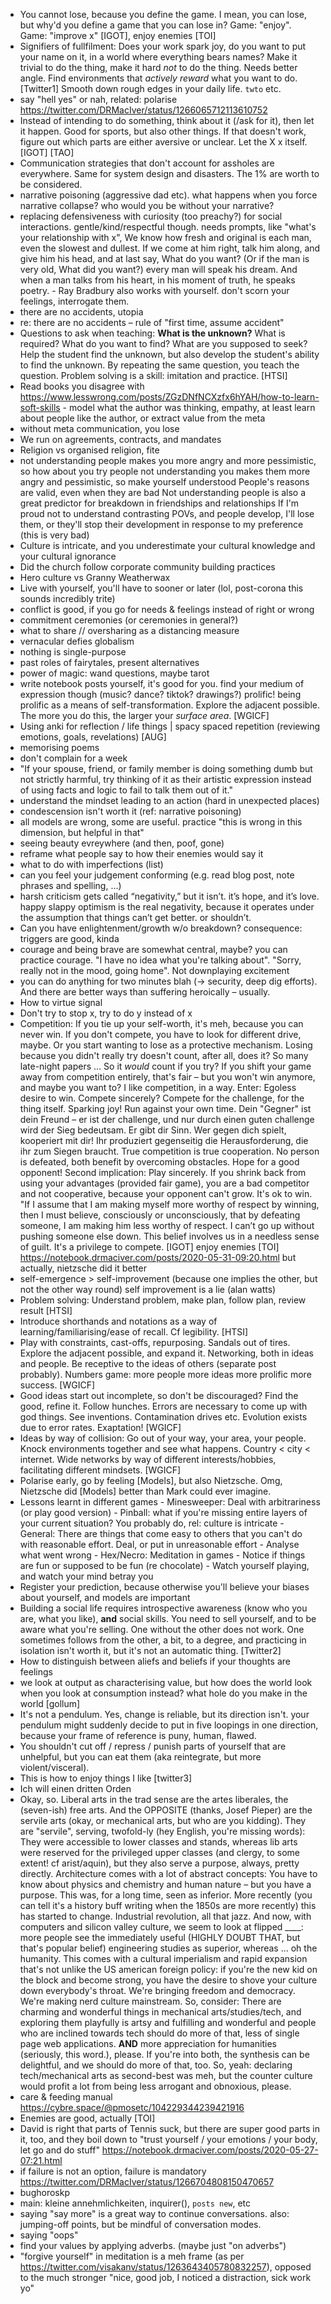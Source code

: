 - You cannot lose, because you define the game. I mean, you can lose, but why'd you define a game that you can lose
      in? Game: "enjoy". Game: "improve x" [IGOT], enjoy enemies [TOI]
- Signifiers of fullfilment: Does your work spark joy, do you want to put your name on it, in a world where everything bears names?
      Make it trivial to do the thing, make it hard *not* to do the thing. Needs better angle.
      Find environments that *actively reward* what you want to do. [Twitter1]
      Smooth down rough edges in your daily life. ``twto`` etc.
- say "hell yes" or nah, related: polarise https://twitter.com/DRMacIver/status/1266065712113610752
- Instead of intending to do something, think about it (/ask for it), then let it happen. Good for sports, but also other things.
      If that doesn't work, figure out which parts are either aversive or unclear. Let the X x itself. [IGOT] [TAO]
- Communication strategies that don't account for assholes are everywhere. Same for system design and disasters. The
      1% are worth to be considered.
- narrative poisoning (aggressive dad etc). what happens when you force narrative collapse? who would you be without
      your narrative?
- replacing defensiveness with curiosity (too preachy?) for social interactions. gentle/kind/respectful though.
      needs prompts, like "what's your relationship with x", We know how fresh and original is each man, even the slowest and dullest. If we come at him right, talk him along, and give him his head, and at last say, What do you want? (Or if the man is very old, What did you want?) every man will speak his dream. And when a man talks from his heart, in his moment of truth, he speaks poetry. - Ray Bradbury
      also works with yourself. don't scorn your feelings, interrogate them.
- there are no accidents, utopia
- re: there are no accidents – rule of "first time, assume accident"
- Questions to ask when teaching: **What is the unknown?** What is required? What do you want to find? What are you
      supposed to seek? Help the student find the unknown, but also develop the student's ability to find the unknown.
      By repeating the same question, you teach the question. Problem solving is a skill: imitation and practice.
      [HTSI]
- Read books you disagree with
  https://www.lesswrong.com/posts/ZGzDNfNCXzfx6hYAH/how-to-learn-soft-skills - model what the author was thinking,
  empathy, at least learn about people like the author, or extract value from the meta
- without meta communication, you lose
- We run on agreements, contracts, and mandates
- Religion vs organised religion, fite
- not understanding people makes you more angry and more pessimistic, so how about you try
      people not understanding you makes them more angry and pessimistic, so make yourself understood
      People's reasons are valid, even when they are bad
      Not understanding people is also a great predictor for breakdown in friendships and relationships
      If I'm proud not to understand contrasting POVs, and people develop, I'll lose them, or they'll
      stop their development in response to my preference (this is very bad)
- Culture is intricate, and you underestimate your cultural knowledge and your cultural ignorance
- Did the church follow corporate community building practices
- Hero culture vs Granny Weatherwax
- Live with yourself, you'll have to sooner or later (lol, post-corona this sounds incredibly trite)
- conflict is good, if you go for needs & feelings instead of right or wrong
- commitment ceremonies (or ceremonies in general?)
- what to share // oversharing as a distancing measure
- vernacular defies globalism
- nothing is single-purpose
- past roles of fairytales, present alternatives
- power of magic: wand questions, maybe tarot
- write notebook posts yourself, it's good for you. find your medium of expression though (music? dance? tiktok?
      drawings?) prolific! being prolific as a means of self-transformation. Explore the adjacent possible.
      The more you do this, the larger your *surface area*. [WGICF]
- Using anki for reflection / life things | spacy spaced repetition (reviewing emotions, goals, revelations) [AUG]
- memorising poems
- don't complain for a week
- "If your spouse, friend, or family member is doing something dumb but not strictly harmful, try thinking of it as their artistic expression instead of using facts and logic to fail to talk them out of it."
- understand the mindset leading to an action (hard in unexpected places)
- condescension isn't worth it (ref: narrative poisoning)
- all models are wrong, some are useful. practice "this is wrong in this dimension, but helpful in that"
- seeing beauty evreywhere (and then, poof, gone)
- reframe what people say to how their enemies would say it
- what to do with imperfections (list)
- can you feel your judgement conforming (e.g. read blog post, note phrases and spelling, …)
- harsh criticism gets called “negativity,” but it isn’t. it’s hope, and it’s love. happy slappy optimism is the real negativity, because it operates under the assumption that things can’t get better. or shouldn’t.
- Can you have enlightenment/growth w/o breakdown? consequence: triggers are good, kinda
- courage and being brave are somewhat central, maybe? you can practice courage. "I have no idea what you're talking
      about". "Sorry, really not in the mood, going home". Not downplaying excitement
- you can do anything for two minutes blah (-> security, deep dig efforts). And there are better ways than suffering
      heroically – usually.
- How to virtue signal
- Don't try to stop x, try to do y instead of x
- Competition: If you tie up your self-worth, it's meh, because you can never win. If you don't compete, you have to
      look for different drive, maybe. Or you start wanting to lose as a protective mechanism. Losing because you didn't
      really try doesn't count, after all, does it? So many late-night papers … So it *would* count if you try?
      If you shift your game away from competition entirely, that's fair – but you won't win anymore, and maybe you want
      to? I like competition, in a way. Enter: Egoless desire to win. Compete sincerely? Compete for the challenge, for
      the thing itself. Sparking joy! Run against your own time. Dein "Gegner" ist dein Freund – er ist der challenge,
      und nur durch einen guten challenge wird der Sieg bedeutsam. Er gibt dir Sinn. Wer gegen dich spielt, kooperiert
      mit dir! Ihr produziert gegenseitig die Herausforderung, die ihr zum Siegen braucht. True competition is true
      cooperation. No person is defeated, both benefit by overcoming obstacles. Hope for a good opponent!
      Second implication: Play sincerely. If you shrink back from using your advantages (provided fair game), you are a
      bad competitor and not cooperative, because your opponent can't grow. It's ok to win. "If I assume that I am
      making myself more worthy of respect by winning, then I must believe, consciously or unconsciously, that by
      defeating someone, I am making him less worthy of respect. I can’t go up without pushing someone else down. This
      belief involves us in a needless sense of guilt. It's a privilege to compete. [IGOT]
      enjoy enemies [TOI]
      https://notebook.drmaciver.com/posts/2020-05-31-09:20.html
      but actually, nietzsche did it better
- self-emergence > self-improvement (because one implies the other, but not the other way round)
      self improvement is a lie (alan watts)
- Problem solving: Understand problem, make plan, follow plan, review result [HTSI]
- Introduce shorthands and notations as a way of learning/familiarising/ease of recall. Cf legibility. [HTSI]
- Play with constraints, cast-offs, repurposing. Sandals out of tires. Explore the adjacent possible, and expand it.
      Networking, both in ideas and people. Be receptive to the ideas of others (separate post probably). Numbers game:
      more people more ideas more prolific more success. [WGICF]
- Good ideas start out incomplete, so don't be discouraged? Find the good, refine it. Follow hunches.
      Errors are necessary to come up with god things. See inventions. Contamination drives etc. Evolution exists due to
      error rates. Exaptation! [WGICF]
- Ideas by way of collision: Go out of your way, your area, your people. Knock environments together and see what
      happens. Country < city < internet. Wide networks by way of different interests/hobbies, facilitating different
      mindsets. [WGICF]
- Polarise early, go by feeling [Models], but also Nietzsche. Omg, Nietzsche did [Models] better than Mark could ever
  imagine.
- Lessons learnt in different games
      - Minesweeper: Deal with arbitrariness (or play good version)
      - Pinball: what if you're missing entire layers of your current situation? You probably do, rel: culture is intricate
      - General: There are things that come easy to others that you can't do with reasonable effort. Deal, or put in
        unreasonable effort
      - Analyse what went wrong
      - Hex/Necro: Meditation in games
      - Notice if things are fun or supposed to be fun (re chocolate)
      - Watch yourself playing, and watch your mind betray you
- Register your prediction, because otherwise you'll believe your biases about yourself, and models are important
- Building a social life requires introspective awareness (know who you are, what you like), **and** social skills.
      You need to sell yourself, and to be aware what you're selling. One without the other does not work.
      One sometimes follows from the other, a bit, to a degree, and practicing in isolation isn't worth it, but it's not
      an automatic thing. [Twitter2]
- How to distinguish between aliefs and beliefs if your thoughts are feelings
- we look at output as characterising value, but how does the world look when you look at consumption instead?
      what hole do you make in the world [gollum]
- It's not a pendulum. Yes, change is reliable, but its direction isn't. your pendulum might suddenly decide to put
      in five loopings in one direction, because your frame of reference is puny, human, flawed.
- You shouldn't cut off / repress / punish parts of yourself that are unhelpful, but you can eat them (aka
      reintegrate, but more violent/visceral).
- This is how to enjoy things I like [twitter3]
- Ich will einen dritten Orden
- Okay, so. Liberal arts in the trad sense are the artes liberales, the (seven-ish) free arts. And the OPPOSITE
      (thanks, Josef Pieper) are the servile arts (okay, or mechanical arts, but who are you kidding). They are
      "servile", serving, twofold-ly (hey English, you're missing words): They were accessible to lower classes and
      stands, whereas lib arts were reserved for the privileged upper classes (and clergy, to some extent!
      cf arist/aquin), but they also serve a purpose, always, pretty directly. Architecture comes with a lot of abstract
      concepts: You have to know about physics and chemistry and human nature – but you have a purpose. This was, for a
      long time, seen as inferior. More recently (you can tell it's a history buff writing when the 1850s are more
      recently) this has started to change. Industrial revolution, all that jazz. And now, with computers and silicon
      valley culture, we seem to look at flipped ____: more people see the immediately useful (HIGHLY DOUBT THAT, but
      that's popular belief) engineering studies as superior, whereas … oh the humanity. This comes with a cultural
      imperialism and rapid expansion that's not unlike the US american foreign policy: if you're the new kid on the
      block and become strong, you have the desire to shove your culture down everybody's throat. We're bringing freedom
      and democracy. We're making nerd culture mainstream.
      So, consider: There are charming and wonderful things in mechanical arts/studies/tech, and exploring them
      playfully is artsy and fulfilling and wonderful and people who are inclined towards tech should do more of that,
      less of single page web applications. **AND** more appreciation for humanities (seriously, this word.), please. If
      you're into both, the synthesis can be delightful, and we should do more of that, too. So, yeah: declaring
      tech/mechanical arts as second-best was meh, but the counter culture would profit a lot from being less arrogant
      and obnoxious, please.
- care & feeding manual https://cybre.space/@pmosetc/104229344239421916
- Enemies are good, actually [TOI]
- David is right that parts of Tennis suck, but there are super good parts in it, too, and they boil down to
  "trust yourself / your emotions / your body, let go and do stuff" https://notebook.drmaciver.com/posts/2020-05-27-07:21.html
- if failure is not an option, failure is mandatory https://twitter.com/DRMacIver/status/1266704808150470657
- bughoroskp
- main: kleine annehmlichkeiten, inquirer(), `posts new`, etc
- saying "say more" is a great way to continue conversations. also: jumping-off points, but be mindful of conversation modes.
- saying "oops"
- find your values by applying adverbs. (maybe just "on adverbs")
- "forgive yourself" in meditation is a meh frame (as per https://twitter.com/visakanv/status/1263643405780832257),
  opposed to the much stronger "nice, good job, I noticed a distraction, sick work yo"
